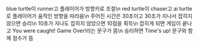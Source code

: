 blue turtle이 runner고 플레이어가 방향키로 조절\n
red turtle이 chaser고 ai turtle로 플레이어가 움직인 방향을 따라옴\n
주어진 시간은 30초이고 30초가 지나서 잡히지 않으면 승리\n
10초가 지나도 잡히지 않았으면 10점을 획득\n
잡히게 되면 게임이 끝나고 You were caught! Game Over!라는 문구가 뜸\n
승리하면 Time's up! 문구와 함께 점수가 뜸

